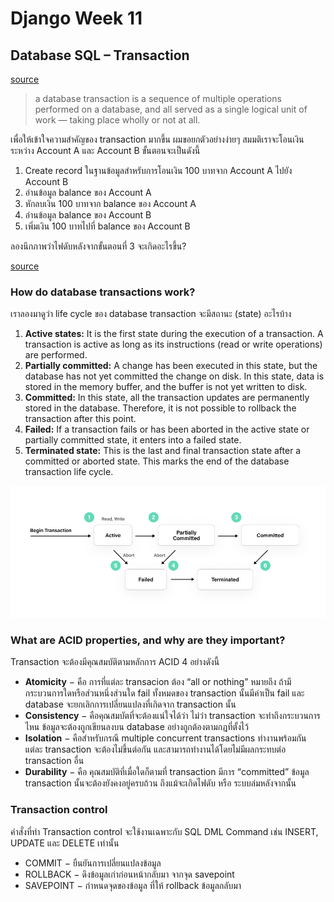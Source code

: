 # Django Week 11

## Database SQL – Transaction

[source](https://fauna.com/blog/database-transaction)

> a database transaction is a sequence of multiple operations performed on a database, and all served as a single logical unit of work — taking place wholly or not at all. 

เพื่อให้เข้าใจความสำคัญของ transaction มากขึ้น ผมขอยกตัวอย่างง่ายๆ สมมติเราจะโอนเงินระหว่าง Account A และ Account B ขั้นตอนจะเป็นดังนี้

1. Create record ในฐานข้อมูลสำหรับการโอนเงิน 100 บาทจาก Account A ไปยัง Account B
2. อ่านข้อมูล balance ของ Account A
3. หักลบเงิน 100 บาทจาก balance ของ Account A
4. อ่านข้อมูล balance ของ Account B
5. เพิ่มเงิน 100 บาทไปที่ balance ของ Account B

ลองนึกภาพว่าไฟดับหลังจากขั้นตอนที่ 3 จะเกิดอะไรขึ้น?

[source](https://saixiii.com/database-sql-transaction/#google_vignette)

### How do database transactions work?

เราลองมาดูว่า life cycle ของ database transaction จะมีสถานะ (state) อะไรบ้าง

1. **Active states:** It is the first state during the execution of a transaction. A transaction is active as long as its instructions (read or write operations) are performed.
2. **Partially committed:** A change has been executed in this state, but the database has not yet committed the change on disk. In this state, data is stored in the memory buffer, and the buffer is not yet written to disk.
3. **Committed:** In this state, all the transaction updates are permanently stored in the database. Therefore, it is not possible to rollback the transaction after this point.
4. **Failed:** If a transaction fails or has been aborted in the active state or partially committed state, it enters into a failed state.
5. **Terminated state:** This is the last and final transaction state after a committed or aborted state. This marks the end of the database transaction life cycle.

![states](/images/database-transaction-2.png)

### What are ACID properties, and why are they important?

Transaction จะต้องมีคุณสมบัติตามหลักการ ACID 4 อย่างดังนี้

- **Atomicity** − คือ การที่แต่ละ transacion ต้อง “all or nothing”  หมายถึง ถ้ามีกระบวนการใดหรือส่วนหนึ่งส่วนใด fail ทั้งหมดของ transaction นั้นมีค่าเป็น fail และ database จะยกเลิกการเปลี่ยนแปลงที่เกิดจาก transaction นั้น
- **Consistency** − คือคุณสมบัตที่จะต้องแน่ใจได้ว่า ไม่ว่า transaction จะทำถึงกระบวนการไหน ข้อมูลจะต้องถูกเขียนลงบน database อย่างถูกต้องตามกฎที่ตั้งไว้
- **Isolation** − คือสำหรับกรณี multiple concurrent transactions ทำงานพร้อมกัน แต่ละ transaction จะต้องไม่ขึ้นต่อกัน และสามารถทำงานได้โดยไม่มีผลกระทบต่อ transaction อื่น
- **Durability** − คือ คุณสมบัติที่เมื่อใดก็ตามที่ transaction มีการ “committed” ข้อมูล transaction นั้นจะต้องยังคงอยู่ครบถ้วน ถึงแม้จะเกิดไฟดับ หรือ ระบบล่มหลังจากนั้น

### Transaction control

คำสั่งที่ทำ Transaction control จะใช้งานเฉพาะกับ SQL DML Command เช่น INSERT, UPDATE และ DELETE เท่านั้น

- COMMIT − ยืนยันการเปลี่ยนแปลงข้อมูล
- ROLLBACK − ดึงข้อมูลเก่าก่อนหน้ากลับมา จากจุด savepoint
- SAVEPOINT − กำหนดจุดของข้อมูล ที่ให้ rollback ข้อมูลกลับมา
